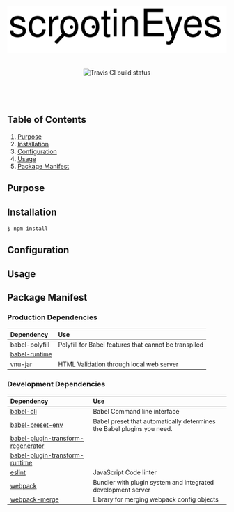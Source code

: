 <header>
    <h1 align="center">
        <a href="https://github.com/srsheldon/scrootinEyes">
            <img src="doc/images/scrootinEyes_logo.svg" alt="ScrootinEyes"/>
        </a>
    </h1>
    <h2></h2>
    <figure>
        <img src="https://travis-ci.org/srsheldon/scrootinEyes.svg?branch=master" alt="Travis CI build status">
    </figure>
    <br/>
</header>



## Table of Contents
1. [Purpose](#Purpose)
2. [Installation](#Installation)
3. [Configuration](#Configuration)
4. [Usage](#Usage)
5. [Package Manifest](#Package-Manifest)


## Purpose

## Installation

```shell
$ npm install
```

## Configuration

## Usage

## Package Manifest

### Production Dependencies

| Dependency                                                                   | Use                                                          |
| :---                                                                         | :---                                                         |
| babel-polyfill                                                               | Polyfill for Babel features that cannot be transpiled        |
| [babel-runtime](https://babeljs.io/docs/plugins/transform-runtime/)          |                                                              |
| vnu-jar                                                                      | HTML Validation through local web server                     |



### Development Dependencies

| Dependency                                                         | Use                                                          |
| :---                                                               | :---                                                         |
| [babel-cli](http://babeljs.io/docs/usage/cli/)                     | Babel Command line interface                                 |
| [babel-preset-env](https://babeljs.io/docs/plugins/preset-env/)                        | Babel preset that automatically determines the Babel plugins you need. |
| [babel-plugin-transform-regenerator](https://babeljs.io/docs/plugins/transform-regenerator/) |                                                 |
| [babel-plugin-transform-runtime](https://babeljs.io/docs/plugins/transform-runtime/)   |                             |
| [eslint](https://eslint.org/)                                      | JavaScript Code linter                                       |
| [webpack](https://webpack.js.org/)                                 | Bundler with plugin system and integrated development server |
| [webpack-merge](https://github.com/survivejs/webpack-merge)        | Library for merging webpack config objects                   |
